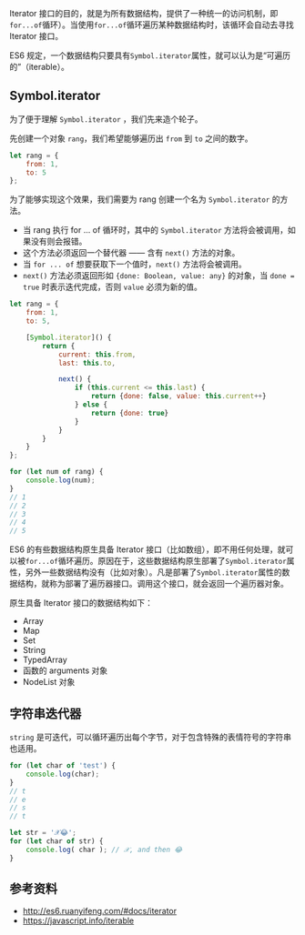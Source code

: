 Iterator 接口的目的，就是为所有数据结构，提供了一种统一的访问机制，即`for...of`循环）。当使用`for...of`循环遍历某种数据结构时，该循环会自动去寻找 Iterator 接口。

ES6 规定，一个数据结构只要具有`Symbol.iterator`属性，就可以认为是“可遍历的”（iterable）。

## Symbol.iterator

为了便于理解 `Symbol.iterator`  ，我们先来造个轮子。

先创建一个对象 `rang`，我们希望能够遍历出 `from` 到 `to` 之间的数字。

```javascript
let rang = {
    from: 1,
    to: 5
};
```

为了能够实现这个效果，我们需要为 rang 创建一个名为 `Symbol.iterator` 的方法。

- 当 rang 执行 for ... of 循环时，其中的 `Symbol.iterator` 方法将会被调用，如果没有则会报错。
- 这个方法必须返回一个替代器 —— 含有 `next()` 方法的对象。
- 当 `for ... of` 想要获取下一个值时，`next()` 方法将会被调用。
- `next()` 方法必须返回形如 `{done: Boolean, value: any}` 的对象，当 `done = true` 时表示迭代完成，否则 `value` 必须为新的值。

```javascript
let rang = {
    from: 1,
    to: 5,

    [Symbol.iterator]() {
        return {
            current: this.from,
            last: this.to,

            next() {
                if (this.current <= this.last) {
                    return {done: false, value: this.current++}
                } else {
                    return {done: true}
                }
            }
        }
    }
};

for (let num of rang) {
    console.log(num);
}
// 1
// 2
// 3
// 4
// 5
```



ES6 的有些数据结构原生具备 Iterator 接口（比如数组），即不用任何处理，就可以被`for...of`循环遍历。原因在于，这些数据结构原生部署了`Symbol.iterator`属性，另外一些数据结构没有（比如对象）。凡是部署了`Symbol.iterator`属性的数据结构，就称为部署了遍历器接口。调用这个接口，就会返回一个遍历器对象。

原生具备 Iterator 接口的数据结构如下：

- Array
- Map
- Set
- String
- TypedArray
- 函数的 arguments 对象
- NodeList 对象



## 字符串迭代器

`string` 是可迭代，可以循环遍历出每个字节，对于包含特殊的表情符号的字符串也适用。

```javascript
for (let char of 'test') {
    console.log(char);
}
// t
// e
// s
// t

let str = '𝒳😂';
for (let char of str) {
    console.log( char ); // 𝒳, and then 😂
}
```



## 参考资料

- http://es6.ruanyifeng.com/#docs/iterator
- https://javascript.info/iterable

